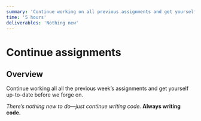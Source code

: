 ```yaml
---
summary: 'Continue working on all previous assignments and get yourself up-to-date.'
time: '5 hours'
deliverables: 'Nothing new'
---
```


# Continue assignments

## Overview

Continue working all all the previous week’s assignments and get yourself up-to-date before we forge on.

*There’s nothing new to do—just continue writing code.* **Always writing code.**
